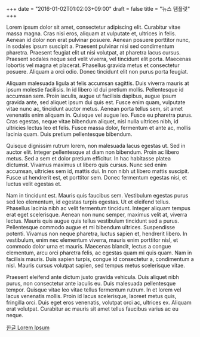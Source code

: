 +++
date = "2016-01-02T01:02:03+09:00"
draft = false
title = "뉴스 템플릿"
+++

Lorem ipsum dolor sit amet, consectetur adipiscing elit. Curabitur vitae massa magna. Cras nisi eros, aliquam at vulputate et, ultrices in felis. Aenean id dolor non erat pulvinar posuere. Aenean posuere porttitor nunc, in sodales ipsum suscipit a. Praesent pulvinar nisi sed condimentum pharetra. Praesent feugiat elit ut nisi volutpat, at pharetra lacus cursus. Praesent sodales neque sed velit viverra, vel tincidunt elit porta. Maecenas lobortis vel magna et placerat. Phasellus gravida metus et consectetur posuere. Aliquam a orci odio. Donec tincidunt elit non purus porta feugiat.

Aliquam malesuada ligula at felis accumsan sagittis. Duis viverra mauris at ipsum molestie facilisis. In id libero id dui pretium mollis. Pellentesque id accumsan sem. Proin iaculis, augue ut facilisis dapibus, augue ipsum gravida ante, sed aliquet ipsum dui quis est. Fusce enim quam, vulputate vitae nunc ac, tincidunt auctor metus. Aenean porta tellus sem, sit amet venenatis enim aliquam in. Quisque vel augue leo. Fusce eu pharetra purus. Cras egestas, neque vitae bibendum aliquet, nisl nulla ultrices nibh, id ultricies lectus leo et felis. Fusce massa dolor, fermentum et ante ac, mollis lacinia quam. Duis pretium pellentesque bibendum.

Quisque dignissim rutrum lorem, non malesuada lacus egestas ut. Sed in auctor elit. Integer pellentesque at diam non bibendum. Proin ac libero metus. Sed a sem et dolor pretium efficitur. In hac habitasse platea dictumst. Vivamus maximus ut libero quis cursus. Nunc sed enim accumsan, ultricies sem id, mattis dui. In non nibh ut libero mattis suscipit. Fusce ut hendrerit est, et porttitor sem. Donec fermentum egestas nisi, et luctus velit egestas et.

Nam in tincidunt est. Mauris quis faucibus sem. Vestibulum egestas purus sed leo elementum, id egestas turpis egestas. Ut et eleifend tellus. Phasellus lacinia nibh ac velit fermentum tincidunt. Integer aliquam tempus erat eget scelerisque. Aenean non nunc semper, maximus velit at, viverra lectus. Mauris quis augue quis tellus vestibulum tincidunt sed a purus. Pellentesque commodo augue et mi bibendum ultrices. Suspendisse potenti. Vivamus non neque pharetra, luctus sapien et, hendrerit libero. In vestibulum, enim nec elementum viverra, mauris enim porttitor nisl, et commodo dolor urna et mauris. Maecenas blandit, lectus a congue elementum, arcu orci pharetra felis, ac egestas quam mi quis quam. Nam in facilisis mauris. Duis sapien turpis, congue id consectetur a, condimentum a nisl. Mauris cursus volutpat sapien, sed tempus metus scelerisque vitae.

Praesent eleifend ante dictum justo gravida vehicula. Duis aliquet nibh purus, non consectetur ante iaculis eu. Duis malesuada pellentesque tempor. Quisque vitae leo vitae tellus fermentum rutrum. In et lorem vel lacus venenatis mollis. Proin id lacus scelerisque, laoreet metus quis, fringilla orci. Duis eget eros venenatis, volutpat orci ac, ultrices ex. Aliquam erat volutpat. Curabitur ac mauris sit amet tellus faucibus varius ac eu neque.

[한글 Lorem Ipsum](http://guny.kr/stuff/klorem/)
